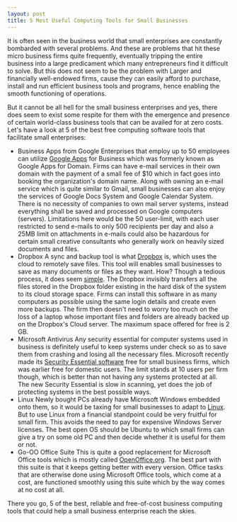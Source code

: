 ```yaml
---
layout: post
title: 5 Most Useful Computing Tools for Small Businesses
---
```


It is often seen in the business world that small enterprises are constantly bombarded with several problems. And these are problems that hit these micro business firms quite frequently, eventually tripping the entire business into a large predicament which many entrepreneurs find it difficult to solve. But this does not seem to be the problem with Larger and financially well-endowed firms, cause they can easily afford to purchase, install and run efficient business tools and programs, hence enabling the smooth functioning of operations.

But it cannot be all hell for the small business enterprises and yes, there does seem to exist some respite for them with the emergence and presence of certain world-class business tools that can be availed for at zero costs. Let's have a look at 5 of the best free computing software tools that facilitate small enterprises:

- Business Apps from Google Enterprises that employ up to 50 employees can utilize <a href="http://www.google.com/apps/">Google Apps</a> for Business which was formerly known as Google Apps for Domain. Firms can have e-mail services in their own domain with the payment of a small fee of $10 which in fact goes into booking the organization's domain name. Along with owning an e-mail service which is quite similar to Gmail, small businesses can also enjoy the services of Google Docs System and Google Calendar System. There is no necessity of companies to own mail server systems, instead everything shall be saved and processed on Google computers (servers).  Limitations here would be the 50 user-limit, with each user restricted to send e-mails to only 500 recipients per day and also a 25MB limit on attachments in e-mails  could also be hazardous for certain small creative consultants who generally work on heavily sized documents and files.
- Dropbox A sync and backup tool is what <a href="http://www.dropbox.com/">Dropbox</a> is, which uses the cloud to remotely save files. This tool will enables small businesses to save as many documents or files as they want. How? Though a tedious process, it does seem <a href="http://www.pcworld.com/article/203527/dropbox_lets_you_work_on_all_your_pcsor_anyone_elses.html">simple</a>. The Dropbox invisibly transfers all the files stored in the Dropbox folder existing in the hard disk of the system to its cloud storage space. Firms can install this software in as many computers as possible using the same login details and create even more backups. The firm then doesn't need to worry too much on the loss of a laptop whose important files and folders are already backed up on the Dropbox's Cloud server. The maximum space offered for free is 2 GB.
- Microsoft Antivirus Any security essential for computer systems used in business is definitely useful to keep systems under check so as to save them from crashing and losing all the necessary files. Microsoft recently made its <a href="http://www.microsoft.com/security_essentials/">Security Essential software</a> free for small business firms, which was earlier free for domestic users. The limit stands at 10 users per firm though, which is better than not having any systems protected at all. The new Security Essential is slow in scanning, yet does the job of protecting systems in the best possible ways.
- Linux Newly bought PCs already have Microsoft Windows embedded onto them, so it would be taxing for small businesses to adapt to <a href="http://www.pcworld.com/businesscenter/article/210411/5_awesome_free_tools_for_small_businesses.html">Linux</a>. But to use Linux from a financial standpoint could be very fruitful for small firm. This avoids the need to pay for expensive Windows Server licenses. The best open OS should be Ubuntu to which small firms can give a try on some old PC and then decide whether it is useful for them or not.
- Go-OO Office Suite This is quite a good replacement for Microsoft Office tools which is mostly called <a href="http://go-oo.org/">OpenOffice.org</a>. The best part with this suite is that it keeps getting better with every version. Office tasks that are otherwise done using Microsoft Office tools, which come at a cost, are functioned smoothly using this suite which by the way comes at no cost at all.

There you go, 5 of the best, reliable and free-of-cost business computing tools that could help a small business enterprise reach the skies.
